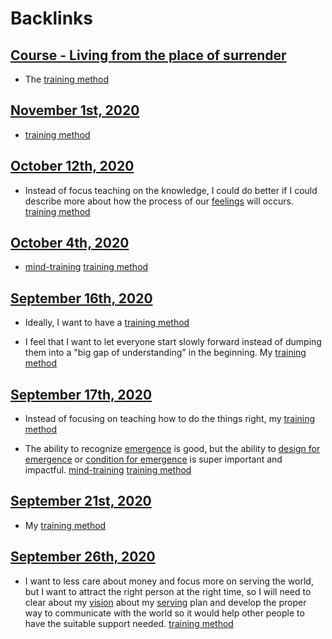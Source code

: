
# Backlinks
## [Course - Living from the place of surrender](<Course - Living from the place of surrender.md>)
- The [training method](<training method.md>)

## [November 1st, 2020](<November 1st, 2020.md>)
- [training method](<training method.md>)

## [October 12th, 2020](<October 12th, 2020.md>)
- Instead of focus teaching on the knowledge, I could do better if I could describe more about how the process of our [feelings](<feelings.md>) will occurs. [training method](<training method.md>)

## [October 4th, 2020](<October 4th, 2020.md>)
- [mind-training](<mind-training.md>) [training method](<training method.md>)

## [September 16th, 2020](<September 16th, 2020.md>)
- Ideally, I want to have a [training method](<training method.md>)

-  I feel that I want to let everyone start slowly forward instead of dumping them into a "big gap of understanding" in the beginning. My [training method](<training method.md>)

## [September 17th, 2020](<September 17th, 2020.md>)
- Instead of focusing on teaching how to do the things right, my [training method](<training method.md>)

- The ability to recognize [emergence](<emergence.md>) is good, but the ability to [design for emergence](<design for emergence.md>) or [condition for emergence](<condition for emergence.md>) is super important and impactful. [mind-training](<mind-training.md>) [training method](<training method.md>)

## [September 21st, 2020](<September 21st, 2020.md>)
- My [training method](<training method.md>)

## [September 26th, 2020](<September 26th, 2020.md>)
- I want to less care about money and focus more on serving the world, but I want to attract the right person at the right time, so I will need to clear about my [vision](<vision.md>) about my [serving](<serving.md>) plan and develop the proper way to communicate with the world so it would help other people to have the suitable support needed. [training method](<training method.md>)

